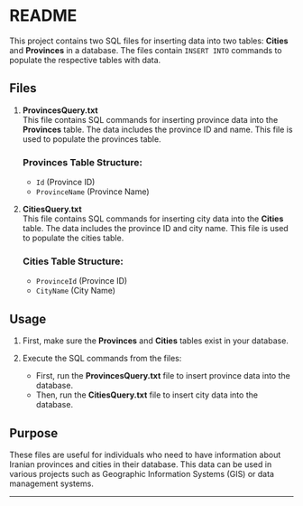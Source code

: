 # README

This project contains two SQL files for inserting data into two tables: **Cities** and **Provinces** in a database. The files contain `INSERT INTO` commands to populate the respective tables with data.

## Files

1. **ProvincesQuery.txt**  
   This file contains SQL commands for inserting province data into the **Provinces** table. The data includes the province ID and name. This file is used to populate the provinces table.

   ### Provinces Table Structure:
   - `Id` (Province ID)
   - `ProvinceName` (Province Name)

2. **CitiesQuery.txt**  
   This file contains SQL commands for inserting city data into the **Cities** table. The data includes the province ID and city name. This file is used to populate the cities table.

   ### Cities Table Structure:
   - `ProvinceId` (Province ID)
   - `CityName` (City Name)

## Usage

1. First, make sure the **Provinces** and **Cities** tables exist in your database.
   
2. Execute the SQL commands from the files:
   - First, run the **ProvincesQuery.txt** file to insert province data into the database.
   - Then, run the **CitiesQuery.txt** file to insert city data into the database.

## Purpose

These files are useful for individuals who need to have information about Iranian provinces and cities in their database. This data can be used in various projects such as Geographic Information Systems (GIS) or data management systems.

---

